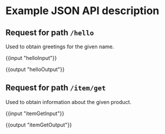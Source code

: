 # Example JSON API description

## Request for path `/hello`

Used to obtain greetings for the given name.

{{input "helloInput"}}

{{output "helloOutput"}}

## Request for path `/item/get`

Used to obtain information about the given product.

{{input "itemGetInput"}}

{{output "itemGetOutput"}}
